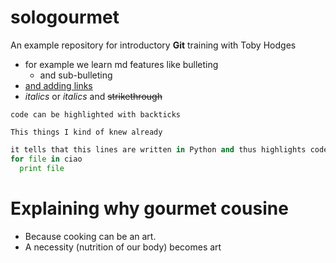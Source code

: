# sologourmet
An example repository for introductory **Git** training with Toby Hodges

- for example we learn md features like bulleting
  - and sub-bulleting
- [and adding links](https://bio-it.embl.de)
- _italics_ or *italics* and ~~strikethrough~~

`code can be highlighted with backticks`

```there is the code
This things I kind of knew already
```

```Python
it tells that this lines are written in Python and thus highlights code Python-style
for file in ciao
  print file
```

# Explaining why gourmet cousine

- Because cooking can be an art.
- A necessity (nutrition of our body) becomes art

